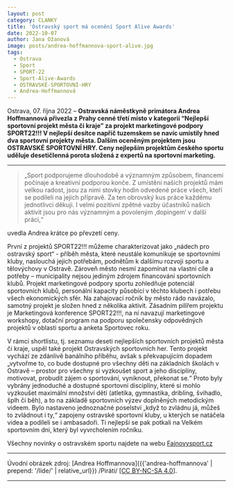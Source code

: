 ```yaml
---
layout: post
category: CLANKY
title: 'Ostravský sport má ocenění Sport Alive Awards'
date: 2022-10-07
author: Jana Ožanová
image: posts/andrea-hoffmannova-sport-alive.jpg
tags:						
  - Ostrava
  - Sport
  - SPORT-22		
  - Sport-Alive-Awards
  - OSTRAVSKÉ-SPORTOVNÍ-HRY
  - Andrea-Hoffmannová
---
```


Ostrava, 07. října 2022 – **Ostravská náměstkyně primátora Andrea Hoffmannová přivezla z Prahy cenné třetí místo v kategorii “Nejlepší sportovní projekt města či kraje” za projekt marketingové podpory SPORT22!!! V nejlepší desítce napříč tuzemskem se navíc umístily hned dva sportovní projekty města. Dalším oceněným projektem jsou OSTRAVSKÉ SPORTOVNÍ HRY. Ceny nejlepším projektům českého sportu uděluje desetičlenná porota složená z expertů na sportovní marketing.**

<hr />

>„Sport podporujeme dlouhodobě a významným způsobem, financemi počínaje a kreativní podporou konče. Z umístění našich projektů mám velkou radost, jsou za nimi stovky hodin odvedené práce všech, kteří se podíleli na jejich přípravě. Za ten obrovský kus práce každému jednotlivci děkuji. I velmi pozitivní zpětné vazby účastníků našich aktivit jsou pro nás významným a povoleným ‚dopingem‘ v další práci,“

uvedla Andrea krátce po převzetí ceny.

První z projektů SPORT22!!! můžeme charakterizovat jako „nádech pro ostravský sport“ - příběh města, které neustále komunikuje se sportovními kluby, naslouchá jejich potřebám, podnětům k dalšímu rozvoji sportu a tělovýchovy v Ostravě. Zároveň město nesmí zapomínat na vlastní cíle a potřeby – municipality nejsou jediným zdrojem financování sportovních klubů. Projekt marketingové podpory sportu zohledňuje potenciál sportovních klubů, personální kapacity působící
v těchto klubech i potřebu všech ekonomických sfér. Na zahajovací ročník by město rádo navázalo, samotný projekt je složen hned z několika aktivit. Zásadním pilířem projektu je Marketingová konference SPORT22!!!, na ní navazují marketingové workshopy, dotační program na podporu společensky odpovědných projektů v oblasti sportu a anketa Sportovec roku.

V rámci shortlistu, tj. seznamu deseti nejlepších sportovních projektů města či kraje, uspěl také projekt Ostravských sportovních her. Tento projekt vychází ze zdánlivě banálního příběhu, avšak s překvapujícím dopadem „vytvořme to, co bude dostupné pro všechny děti na základních školách v Ostravě – prostor pro všechny si vyzkoušet sport a jeho disciplíny, motivovat, probudit zájem o sportování, vyniknout, překonat se.“ Proto byly vybrány jednoduché a dostupné sportovní disciplíny, které si mohlo vyzkoušet maximální množství dětí (atletika, gymnastika, dribling, švihadlo, šplh či běh), a to na základě sportovních výzev doplněných metodickým videem. Bylo nastaveno jednoznačné poselství „když to zvládnu já, můžeš to zvládnout i ty,“ zapojeny ostravské sportovní kluby, u kterých se natáčela videa a podíleli se i ambasadoři. Ti nejlepší se pak potkali na Velkém sportovním dni, který byl vyvrcholením ročníku.

Všechny novinky o ostravském sportu najdete na webu [Fajnovysport.cz](https://fajnovysport.cz/)

---
Úvodní obrázek zdroj: [Andrea Hoffmannova]({{'andrea-hoffmannova' | prepend: '/lide/' | relative_url}}) /Piráti/ \[[CC BY-NC-SA 4.0](https://creativecommons.org/licenses/by-nc-sa/4.0/deed.cs)\].


- - -
